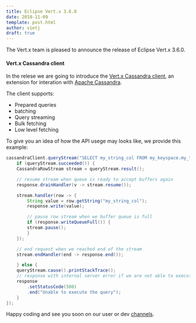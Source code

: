 ```yaml
---
title: Eclipse Vert.x 3.6.0
date: 2018-11-09
template: post.html
author: vietj
draft: true
---
```


The Vert.x team is pleased to announce the release of Eclipse Vert.x 3.6.0.

#### Vert.x Cassandra client

In the relese we are going to introduce the [Vert.x Cassandra client](https://github.com/vert-x3/vertx-cassandra-client), an extension for interation with [Apache Cassandra](http://cassandra.apache.org/).

The client supports:
* Prepared queries
* batching
* Query streaming
* Bulk fetching
* Low level fetching

To give you an idea of how the API usege may looks like, we provide this example:

```java
cassandraClient.queryStream("SELECT my_string_col FROM my_keyspace.my_table where my_key = 'my_value'", queryStream -> {
    if (queryStream.succeeded()) {
    CassandraRowStream stream = queryStream.result();

    // resume stream when queue is ready to accept buffers again
    response.drainHandler(v -> stream.resume());

    stream.handler(row -> {
        String value = row.getString("my_string_col");
        response.write(value);

        // pause row stream when we buffer queue is full
        if (response.writeQueueFull()) {
        stream.pause();
        }
    });

    // end request when we reached end of the stream
    stream.endHandler(end -> response.end());

    } else {
    queryStream.cause().printStackTrace();
    // response with internal server error if we are not able to execute given query
    response
        .setStatusCode(500)
        .end("Unable to execute the query");
    }
});
```
Happy coding and see you soon on our user or dev [channels](https://vertx.io/community).